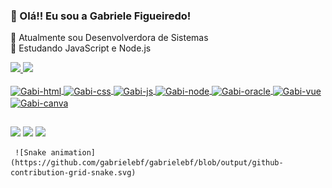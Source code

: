 ### 👋 Olá!! Eu sou a Gabriele Figueiredo!

🔭 Atualmente sou Desenvolverdora de Sistemas
<br>
🌱 Estudando JavaScript e Node.js

<div>
  <a href="https://github.com/gabrielebf">
  <img height="180em" src="https://github-readme-stats.vercel.app/api?username=gabrielebf&count_private=true&show_icons=true&theme=dracula"/>
  <img height="180em" src="https://github-readme-stats.vercel.app/api/top-langs/?username=gabrielebf&layout=compact&theme=dracula"/>
</div>
  
  <div style="display: inline_block"><br>
    <img align="center" alt="Gabi-html" height="30" width="40"  src="https://cdn.jsdelivr.net/gh/devicons/devicon/icons/html5/html5-plain.svg" />        
    <img align="center" alt="Gabi-css" height="30" width="40" src="https://cdn.jsdelivr.net/gh/devicons/devicon/icons/css3/css3-plain.svg" />
    <img align="center" alt="Gabi-js" height="30" width="40"  src="https://cdn.jsdelivr.net/gh/devicons/devicon/icons/javascript/javascript-plain.svg" /> 
    <img align="center" alt="Gabi-node" height="30" width="40"  src="https://cdn.jsdelivr.net/gh/devicons/devicon/icons/nodejs/nodejs-original-wordmark.svg" />
    <img align="center" alt="Gabi-oracle" height="30" width="40"  src="https://cdn.jsdelivr.net/gh/devicons/devicon/icons/oracle/oracle-original.svg" />  
    <img align="center" alt="Gabi-vue" height="30" width="40"  src="https://cdn.jsdelivr.net/gh/devicons/devicon/icons/vuejs/vuejs-original.svg" />
    <img align="center" alt="Gabi-canva" height="30" width="40"  src="https://cdn.jsdelivr.net/gh/devicons/devicon/icons/canva/canva-original.svg" />
 </div>

  ##
  
  <div> 
      <a href="https://www.linkedin.com/in/gabriele-barrilli-figueiredo/" target="_blank"><img src="https://img.shields.io/badge/LinkedIn-0077B5?style=for-the-badge&logo=linkedin&logoColor=white" target="_blank"/></a>
    <a href="https://instagram.com/gabi.figueiredo" target="_blank"><img src="https://img.shields.io/badge/Instagram-E4405F?style=for-the-badge&logo=instagram&logoColor=white" target="_blank"/></a>
    <a href="mailto:gabrielebf.dev@gmail.com"  maxlength="60" size='65'><img src="https://img.shields.io/badge/Gmail-D14836?style=for-the-badge&logo=gmail&logoColor=white" target="_blank"/></a>
    
     ![Snake animation](https://github.com/gabrielebf/gabrielebf/blob/output/github-contribution-grid-snake.svg)
  </div>
